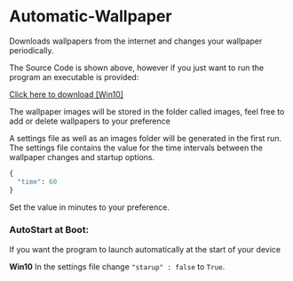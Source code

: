 # Automatic-Wallpaper
Downloads wallpapers from the internet and changes your wallpaper periodically.

The Source Code is shown above, however if you just want to run the program an executable is provided:

[Click here to download [Win10]](https://github.com/gtyson/Automatic-Wallpaper/releases)

The wallpaper images will be stored in the folder called images, feel free to add or delete wallpapers to your preference

A settings file as well as an images folder will be generated in the first run.
The settings file contains the value for the time intervals between the wallpaper changes and startup options.
```python
{
  "time": 60
}
```
Set the value in minutes to your preference.

### AutoStart at Boot:
If you want the program to launch automatically at the start of your device

**Win10**
In the settings file change ```"starup" : false``` to ```True```.
